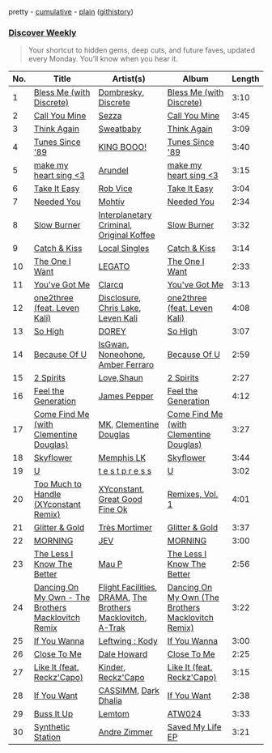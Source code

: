 pretty - [cumulative](/playlists/cumulative/Discover%20Weekly.md) - [plain](/playlists/plain/37i9dQZEVXcERLiUqU2pJX) ([githistory](https://github.githistory.xyz/vitokorn/spotify-playlist-archive/blob/master/playlists/plain/37i9dQZEVXcERLiUqU2pJX))
### [Discover Weekly](https://open.spotify.com/playlist/37i9dQZEVXcERLiUqU2pJX)

> Your shortcut to hidden gems, deep cuts, and future faves, updated every Monday. You’ll know when you hear it.

| No. | Title | Artist(s) | Album | Length |
|---|---|---|---|---|
| 1 | [Bless Me (with Discrete)](https://open.spotify.com/track/4fntxnmBljT1Ve03u0njYg) | [Dombresky](https://open.spotify.com/artist/2GVtgxcx7jg5xVCZsIHSGN), [Discrete](https://open.spotify.com/artist/7arwEayqcKWkzDmGEB7xov) | [Bless Me (with Discrete)](https://open.spotify.com/album/5TPcHw0h3ZfXmmtfFYy1gq) | 3:10 |
| 2 | [Call You Mine](https://open.spotify.com/track/7k3gYiCJDXcgwPdarzoMFR) | [Sezza](https://open.spotify.com/artist/53wFxuMaTfCwOUDhFKVaHC) | [Call You Mine](https://open.spotify.com/album/6aff4a8avDQI3j9I1vuyAX) | 3:45 |
| 3 | [Think Again](https://open.spotify.com/track/2TuzNFNpRG5rPrxdw33ki2) | [Sweatbaby](https://open.spotify.com/artist/1phDY6rkCuE2y5DYiQZ2Z9) | [Think Again](https://open.spotify.com/album/6gwwWH5OdlS8SxAVs5U6kD) | 3:09 |
| 4 | [Tunes Since '89](https://open.spotify.com/track/2Xzgc9BFT2oONrZcD4EW1Y) | [KING BOOO!](https://open.spotify.com/artist/4Qazcx4lvMEqKhOspj4Mb9) | [Tunes Since '89](https://open.spotify.com/album/0AsDiRYtn1RhcM2ahzg8La) | 3:40 |
| 5 | [make my heart sing <3](https://open.spotify.com/track/6pZQVPjupOrSre62agBBmQ) | [Arundel](https://open.spotify.com/artist/6iaTOGtvJed2OVFYAl9YEA) | [make my heart sing <3](https://open.spotify.com/album/20tYpOnlqmKbCmeZfLD4UE) | 3:15 |
| 6 | [Take It Easy](https://open.spotify.com/track/0VXk0a1R48XfEp2KO0mcMo) | [Rob Vice](https://open.spotify.com/artist/5tNZTnlOQlotUEmpag5hcv) | [Take It Easy](https://open.spotify.com/album/0OVWPr2594Tf68OQ4VYE43) | 3:04 |
| 7 | [Needed You](https://open.spotify.com/track/6FZLvtLYpnVGMv5Aqrs19B) | [Mohtiv](https://open.spotify.com/artist/32CSGSXgKI6WgPHwzSRYbG) | [Needed You](https://open.spotify.com/album/77p4bfiwgQNLVyVkwAz40t) | 2:34 |
| 8 | [Slow Burner](https://open.spotify.com/track/1Siu5Bnrt90vtjUddXeTUg) | [Interplanetary Criminal](https://open.spotify.com/artist/6uJ51uV5rYzu1MJkC4CceI), [Original Koffee](https://open.spotify.com/artist/1gWjcmBsveEYMxOZ0VRi32) | [Slow Burner](https://open.spotify.com/album/6j4ffFjnsHqYexblnGJwdB) | 3:32 |
| 9 | [Catch & Kiss](https://open.spotify.com/track/7bsnw2T51YIOAkqvUjKzad) | [Local Singles](https://open.spotify.com/artist/14P4DGZruzTjyQsglomkYp) | [Catch & Kiss](https://open.spotify.com/album/0xmEJPLljH2ze5Clnu6OG7) | 3:14 |
| 10 | [The One I Want](https://open.spotify.com/track/0OYXUqRiO3CUXghhLyvJqM) | [LEGATO](https://open.spotify.com/artist/5jpu8iB4nbX9H3bkV8LYz2) | [The One I Want](https://open.spotify.com/album/4feu2V7lVqFTd5LyeJQFQj) | 2:33 |
| 11 | [You've Got Me](https://open.spotify.com/track/3DyIkxZRoLqbDKDGeWvony) | [Clarcq](https://open.spotify.com/artist/1rNXEojTDioDqwEHps11f4) | [You've Got Me](https://open.spotify.com/album/6xZCuKGMM1Qv38FWDGIQB7) | 3:13 |
| 12 | [one2three (feat. Leven Kali)](https://open.spotify.com/track/6dQxsPVLqXnJgiLLWJRE5x) | [Disclosure](https://open.spotify.com/artist/6nS5roXSAGhTGr34W6n7Et), [Chris Lake](https://open.spotify.com/artist/5Igpc9iLZ3YGtKeYfSrrOE), [Leven Kali](https://open.spotify.com/artist/5YZ5AExR68U3ZblH6HcO6B) | [one2three (feat. Leven Kali)](https://open.spotify.com/album/6VkJuZchHVpZDxGbLrTtdd) | 4:08 |
| 13 | [So High](https://open.spotify.com/track/2ELKGsppQjWwPF0ysDMbJP) | [DOREY](https://open.spotify.com/artist/5P7dSJOFqnDQ3oY1Q7z0id) | [So High](https://open.spotify.com/album/05MW157iOeCgQcHEA08lil) | 3:07 |
| 14 | [Because Of U](https://open.spotify.com/track/2fKIvqI6bvDH7LCJYqCYs6) | [IsGwan](https://open.spotify.com/artist/6Ma2SwwsytVh9Uq915R5Mz), [Noneohone](https://open.spotify.com/artist/0PZtFMxQw6rQvVAT6Jw01t), [Amber Ferraro](https://open.spotify.com/artist/5xjFBEhoBX3l2ZoekfS2vc) | [Because Of U](https://open.spotify.com/album/5ns54mMCdJN0l0xF1bCZZF) | 2:59 |
| 15 | [2 Spirits](https://open.spotify.com/track/21fDO61ssrijFjOXqrBw2n) | [Love,Shaun](https://open.spotify.com/artist/4qvKSBd9PKGZQ7cmWdOllu) | [2 Spirits](https://open.spotify.com/album/4Cz8KBru4BGKeTlPJtmIVi) | 2:27 |
| 16 | [Feel the Generation](https://open.spotify.com/track/4c3uXUEo1EtkYU2ct953lO) | [James Pepper](https://open.spotify.com/artist/3usMrH8kRUz3jwus6okBOy) | [Feel the Generation](https://open.spotify.com/album/765PPYB9VYnCNQNbGjUMaZ) | 4:12 |
| 17 | [Come Find Me (with Clementine Douglas)](https://open.spotify.com/track/03AhbPoniP5uqqJKYGWgZE) | [MK](https://open.spotify.com/artist/1yqxFtPHKcGcv6SXZNdyT9), [Clementine Douglas](https://open.spotify.com/artist/4DWuml4Jf6K81b5rAPwMb6) | [Come Find Me (with Clementine Douglas)](https://open.spotify.com/album/2D48QGD5lU5kErH6PxLjTs) | 3:27 |
| 18 | [Skyflower](https://open.spotify.com/track/0ODhn6rZk99TXPljMV7nDJ) | [Memphis LK](https://open.spotify.com/artist/7z3XgqpRYdNJ7RvEUlYaUe) | [Skyflower](https://open.spotify.com/album/36tg4WzRq7S7EBX2YQtwRn) | 3:44 |
| 19 | [U](https://open.spotify.com/track/2uuvHEK3B5fvP3uh1hr5Ls) | [t e s t p r e s s](https://open.spotify.com/artist/4udW3rcRXEmwm706eR5h8u) | [U](https://open.spotify.com/album/1ddYjQ94ykgvsNFbKWrBI5) | 3:02 |
| 20 | [Too Much to Handle (XYconstant Remix)](https://open.spotify.com/track/0HTb1PZ5wmqn7RrFtlGBuP) | [XYconstant](https://open.spotify.com/artist/2XyRpvWm2VvEzSk1TxJQsX), [Great Good Fine Ok](https://open.spotify.com/artist/422RLznpwUa5FsQgnTlgUH) | [Remixes, Vol. 1](https://open.spotify.com/album/1Mt4KYwlXZLFC2OHP9u2oI) | 4:01 |
| 21 | [Glitter & Gold](https://open.spotify.com/track/0iDwfBzu1pMEvpR1EeGi7K) | [Très Mortimer](https://open.spotify.com/artist/3zGzbXr9Q8zS9xictKAnt7) | [Glitter & Gold](https://open.spotify.com/album/32dIQbr2My5DJhFICm4prD) | 3:37 |
| 22 | [MORNING](https://open.spotify.com/track/4h6PzI2Fbo5z4QXOHnsCWo) | [JEV](https://open.spotify.com/artist/6StZbL9v3UpuaMwIoq8fyW) | [MORNING](https://open.spotify.com/album/0ye9pq49yrh7Am5yB8T7Fp) | 3:00 |
| 23 | [The Less I Know The Better](https://open.spotify.com/track/7lDGg8CFySbkKUrjgzcLlY) | [Mau P](https://open.spotify.com/artist/0w1sbtZVQoK6GzV4A4OkCv) | [The Less I Know The Better](https://open.spotify.com/album/37k9VMEhAj9tO9g7MTkHWk) | 2:56 |
| 24 | [Dancing On My Own - The Brothers Macklovitch Remix](https://open.spotify.com/track/0okKGmtQDLjPG5e70fQovQ) | [Flight Facilities](https://open.spotify.com/artist/1lc8mnyGrCLtPhCoWjRxjM), [DRAMA](https://open.spotify.com/artist/7LvvNoUPwTZpgXDWBRrfHg), [The Brothers Macklovitch](https://open.spotify.com/artist/74ituHOQ0RtRfPGwyfZYPl), [A-Trak](https://open.spotify.com/artist/3TaUSUXn41GixL7zbvrIDt) | [Dancing On My Own (The Brothers Macklovitch Remix)](https://open.spotify.com/album/77Su3dVQ8yrfDlBraNO3BF) | 3:22 |
| 25 | [If You Wanna](https://open.spotify.com/track/5NMpjgdyG48RGtkjj8QENH) | [Leftwing : Kody](https://open.spotify.com/artist/7eYXtOjJGhrM16cK2hRmnR) | [If You Wanna](https://open.spotify.com/album/7yicRngbUo5uEPuCK2WpRy) | 3:00 |
| 26 | [Close To Me](https://open.spotify.com/track/6y5LexCWlXz46m0bVwRweD) | [Dale Howard](https://open.spotify.com/artist/0SnbG2YfyykWmnsXwBXonJ) | [Close To Me](https://open.spotify.com/album/6yI0ibzBrmYDzhjFUpCp7V) | 2:25 |
| 27 | [Like It (feat. Reckz'Capo)](https://open.spotify.com/track/4yWySFuYFhkVrHggrfnulp) | [Kinder](https://open.spotify.com/artist/0ufdKQBFDYKui7twp71QLm), [Reckz'Capo](https://open.spotify.com/artist/0mmIDGCcblwYtZgsNPGDlo) | [Like It (feat. Reckz'Capo)](https://open.spotify.com/album/7uE7ppiL1rC4JOjfkYryay) | 3:15 |
| 28 | [If You Want](https://open.spotify.com/track/5V9wLycui0YfukF74ll54F) | [CASSIMM](https://open.spotify.com/artist/1dA7pt23MNLlDsLpABATtG), [Dark Dhalia](https://open.spotify.com/artist/3oIYDwz9ylnIQ1jSg5373d) | [If You Want](https://open.spotify.com/album/3EKvw1vxzgJ7Eudid4Bk44) | 2:38 |
| 29 | [Buss It Up](https://open.spotify.com/track/44bZryGTugtQDMXPcF1PLW) | [Lemtom](https://open.spotify.com/artist/2B9xp0rpwFz5TON2ZSSKEF) | [ATW024](https://open.spotify.com/album/3q68WRDnFm68DwRLABeISh) | 3:33 |
| 30 | [Synthetic Station](https://open.spotify.com/track/5mebLF9PWEkLl9CsgNabEY) | [Andre Zimmer](https://open.spotify.com/artist/4HTJLKTCCodGmW4YLyj1VA) | [Saved My Life EP](https://open.spotify.com/album/7zuda7ACWqEWR1KQwTNbtw) | 3:21 |